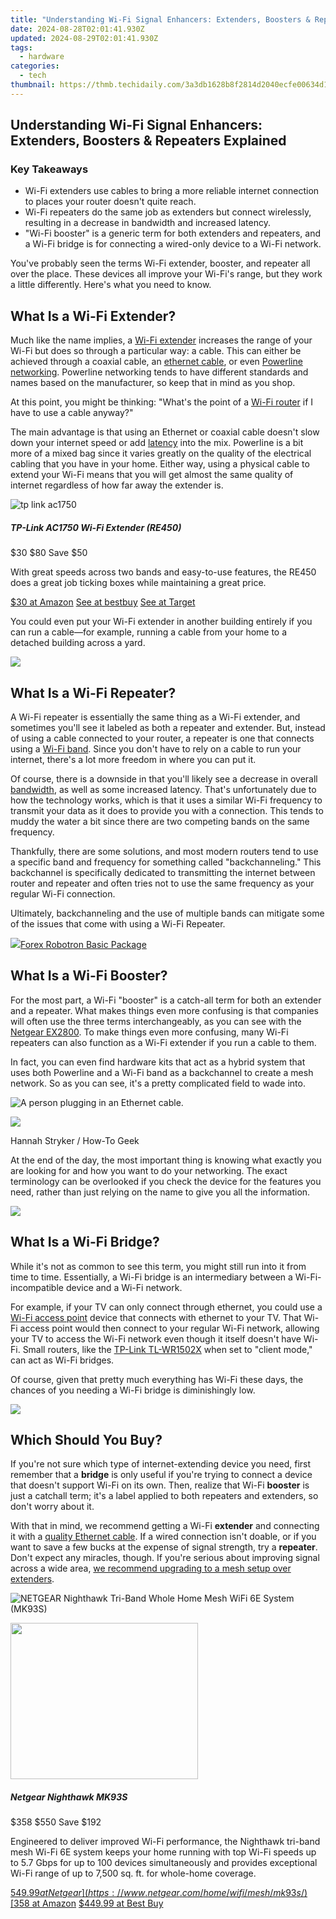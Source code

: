 ```yaml
---
title: "Understanding Wi-Fi Signal Enhancers: Extenders, Boosters & Repeaters Explained"
date: 2024-08-28T02:01:41.930Z
updated: 2024-08-29T02:01:41.930Z
tags:
  - hardware
categories:
  - tech
thumbnail: https://thmb.techidaily.com/3a3db1628b8f2814d2040ecfe00634d164ea4b5f3058a85b825026993cb96502.jpg
---
```


## Understanding Wi-Fi Signal Enhancers: Extenders, Boosters & Repeaters Explained

### Key Takeaways

* Wi-Fi extenders use cables to bring a more reliable internet connection to places your router doesn't quite reach.
* Wi-Fi repeaters do the same job as extenders but connect wirelessly, resulting in a decrease in bandwidth and increased latency.
* "Wi-Fi booster" is a generic term for both extenders and repeaters, and a Wi-Fi bridge is for connecting a wired-only device to a Wi-Fi network.

 You've probably seen the terms Wi-Fi extender, booster, and repeater all over the place. These devices all improve your Wi-Fi's range, but they work a little differently. Here's what you need to know.

##  What Is a Wi-Fi Extender?

 Much like the name implies, a [Wi-Fi extender](https://howto.techidaily.com/how-to-resolve-oppo-a1x-5g-screen-not-working-drfone-by-drfone-fix-android-problems-fix-android-problems/) increases the range of your Wi-Fi but does so through a particular way: a cable. This can either be achieved through a coaxial cable, an [ethernet cable](https://hardware-tips.techidaily.com/expert-insights-into-toms-pc-components-and-gadgets/), or even [Powerline networking](https://android-transfer.techidaily.com/in-2024-how-to-transfer-contacts-from-motorola-moto-g23-to-phone-drfone-by-drfone-transfer-from-android-transfer-from-android/). Powerline networking tends to have different standards and names based on the manufacturer, so keep that in mind as you shop.

 At this point, you might be thinking: "What's the point of a [Wi-Fi router](https://facebook-video-share.techidaily.com/updated-discovering-the-ultimate-10-free-youtube-artist-collaborators-for-2024/) if I have to use a cable anyway?"

 The main advantage is that using an Ethernet or coaxial cable doesn't slow down your internet speed or add [latency](https://instagram-videos.techidaily.com/updated-in-2024-crafting-cinematic-magic-essential-tips-for-creating-stunning-slow-motion-media-on-instagram/) into the mix. Powerline is a bit more of a mixed bag since it varies greatly on the quality of the electrical cabling that you have in your home. Either way, using a physical cable to extend your Wi-Fi means that you will get almost the same quality of internet regardless of how far away the extender is.

![tp link ac1750](https://static1.howtogeekimages.com/wordpress/wp-content/uploads/2024/01/tp-link-ac1750.png) 

#####  TP-Link AC1750 Wi-Fi Extender (RE450)

$30 $80 Save $50 

With great speeds across two bands and easy-to-use features, the RE450 does a great job ticking boxes while maintaining a great price.

[$30 at Amazon](https://www.amazon.com/gp/product/B010S6SG3S?tag=hotoge-20&ascsubtag=UUhtgUeUpU207560&asc%5Frefurl=https%3A%2F%2Fwww.howtogeek.com%2F774725%2Fwi-fi-extender-vs-booster-vs-repeater-whats-the-difference%2F&asc%5Fcampaign=Evergreen) [See at bestbuy](https://shop-links.co/link/?exclusive=1&publisher_slug=itechdaily19598&url=https%3A%2F%2Fwww.bestbuy.com%2Fsite%2Ftplink__ac1750_gigab%2F4403608.p%3FskuId%3D4403608) [See at Target](https://shop-links.co/link/?exclusive=1&publisher_slug=itechdaily19598&url=https%3A%2F%2Fwww.target.com%2Fp%2Ftplink%255Fac1750%255Fwifi%255Fd%2F-%2FA-50247819) 

 You could even put your Wi-Fi extender in another building entirely if you can run a cable—for example, running a cable from your home to a detached building across a yard.

<!-- affiliate ads begin -->
<a href="https://secure.2checkout.com/order/checkout.php?PRODS=45152835&QTY=1&AFFILIATE=108875&CART=1"><img src="https://download.terabyteunlimited.com/banners/ad_800x450_d.jpg" border="0"></a>
<!-- affiliate ads end -->
##  What Is a Wi-Fi Repeater?

 A Wi-Fi repeater is essentially the same thing as a Wi-Fi extender, and sometimes you'll see it labeled as both a repeater and extender. But, instead of using a cable connected to your router, a repeater is one that connects using a [Wi-Fi band](https://blog-min.techidaily.com/how-to-recover-old-music-from-your-motorola-by-fonelab-android-recover-music/). Since you don't have to rely on a cable to run your internet, there's a lot more freedom in where you can put it.

 Of course, there is a downside in that you'll likely see a decrease in overall [bandwidth](https://fox-boxes.techidaily.com/new-in-2024-ultimate-edit-suite-for-mobile-app-devices/), as well as some increased latency. That's unfortunately due to how the technology works, which is that it uses a similar Wi-Fi frequency to transmit your data as it does to provide you with a connection. This tends to muddy the water a bit since there are two competing bands on the same frequency.

 Thankfully, there are some solutions, and most modern routers tend to use a specific band and frequency for something called "backchanneling." This backchannel is specifically dedicated to transmitting the internet between router and repeater and often tries not to use the same frequency as your regular Wi-Fi connection.

 Ultimately, backchanneling and the use of multiple bands can mitigate some of the issues that come with using a Wi-Fi Repeater.

<!-- affiliate ads begin -->
<a href="https://secure.2checkout.com/order/checkout.php?PRODS=4726960&QTY=1&AFFILIATE=108875&CART=1"><img src="https://secure.avangate.com/images/merchant/5f4f7141b65a730b4efb0e0d51f63e94/products/forexrobotronbox.gif" border="0">Forex Robotron Basic Package</a>
<!-- affiliate ads end -->
##  What Is a Wi-Fi Booster?

 For the most part, a Wi-Fi "booster" is a catch-all term for both an extender and a repeater. What makes things even more confusing is that companies will often use the three terms interchangeably, as you can see with the [Netgear EX2800](https://www.amazon.com/NETGEAR-WiFi-Range-Extender-EX2800/dp/B083R3QFHM/?tag=hotoge-20&ascsubtag=UUhtgUeUpU207560&asc%5Frefurl=https%3A%2F%2Fwww.howtogeek.com%2F774725%2Fwi-fi-extender-vs-booster-vs-repeater-whats-the-difference%2F&asc%5Fcampaign=Evergreen). To make things even more confusing, many Wi-Fi repeaters can also function as a Wi-Fi extender if you run a cable to them.

 In fact, you can even find hardware kits that act as a hybrid system that uses both Powerline and a Wi-Fi band as a backchannel to create a mesh network. So as you can see, it's a pretty complicated field to wade into.

![A person plugging in an Ethernet cable.](https://static1.howtogeekimages.com/wordpress/wp-content/uploads/2024/04/52577263822_d4a556c6f7_o.jpg) 

<!-- affiliate ads begin -->
<a href="https://secure.2checkout.com/order/checkout.php?PRODS=37100474&QTY=1&AFFILIATE=108875&CART=1"><img src="https://awario.com/images/pages/index/img-leads-1280@1x.avif" border="0"></a>
<!-- affiliate ads end -->
Hannah Stryker / How-To Geek  
  
 At the end of the day, the most important thing is knowing what exactly you are looking for and how you want to do your networking. The exact terminology can be overlooked if you check the device for the features you need, rather than just relying on the name to give you all the information.

<!-- affiliate ads begin -->
<a href="https://store.absolute.com/order/checkout.php?PRODS=4601998&QTY=1&AFFILIATE=108875&CART=1"><img src="https://secure.avangate.com/images/merchant/ef70e26a0b5da778eda3f48014d087cd/728x90_larger-shield.jpg" border="0"></a>
<!-- affiliate ads end -->
##  What Is a Wi-Fi Bridge?

 While it's not as common to see this term, you might still run into it from time to time. Essentially, a Wi-Fi bridge is an intermediary between a Wi-Fi-incompatible device and a Wi-Fi network.

 For example, if your TV can only connect through ethernet, you could use a [Wi-Fi access point](https://facebook-record-videos.techidaily.com/updated-innovative-brainstroming-techniques-for-channels-names/) device that connects with ethernet to your TV. That Wi-Fi access point would then connect to your regular Wi-Fi network, allowing your TV to access the Wi-Fi network even though it itself doesn't have Wi-Fi. Small routers, like the [TP-Link TL-WR1502X](https://www.amazon.com/TP-Link-Ultra-Portable-TL-WR1502X-Approved-Multi-Mode/dp/B0D41G5N95/?tag=hotoge-20&ascsubtag=UUhtgUeUpU207560&asc%5Frefurl=https%3A%2F%2Fwww.howtogeek.com%2F774725%2Fwi-fi-extender-vs-booster-vs-repeater-whats-the-difference%2F&asc%5Fcampaign=Evergreen) when set to "client mode," can act as Wi-Fi bridges.

 Of course, given that pretty much everything has Wi-Fi these days, the chances of you needing a Wi-Fi bridge is diminishingly low.

<!-- affiliate ads begin -->
<a href="https://secure.2checkout.com/order/checkout.php?PRODS=4620778&QTY=1&AFFILIATE=108875&CART=1"><img src="https://secure.avangate.com/images/merchant/07dd4d5a72f5740ef0f035f201951476/300__250banner.jpg" border="0"></a>
<!-- affiliate ads end -->
##  Which Should You Buy?

 If you're not sure which type of internet-extending device you need, first remember that a **bridge** is only useful if you're trying to connect a device that doesn't support Wi-Fi on its own. Then, realize that Wi-Fi **booster** is just a catchall term; it's a label applied to both repeaters and extenders, so don't worry about it.

 With that in mind, we recommend getting a Wi-Fi **extender** and connecting it with a [quality Ethernet cable](https://some-approaches.techidaily.com/ultimate-frames-per-second-for-languid-visuals-for-2024/). If a wired connection isn't doable, or if you want to save a few bucks at the expense of signal strength, try a **repeater**. Don't expect any miracles, though. If you're serious about improving signal across a wide area, [we recommend upgrading to a mesh setup over extenders](https://extra-tips.techidaily.com/2024-approved-achieving-youtube-success-increasing-followers-quickly/).

![NETGEAR Nighthawk Tri-Band Whole Home Mesh WiFi 6E System (MK93S)](https://static1.howtogeekimages.com/wordpress/wp-content/uploads/2024/01/51qf3r7odll-_ac_sl1200_.jpg) 

<!-- affiliate ads begin -->
<a href="https://united.elfm.net/c/5597632/748964/4704" target="_top" id="748964"><img src="//a.impactradius-go.com/display-ad/4704-748964" border="0" alt="" width="300" height="250"/></a><img height="0" width="0" src="https://united.elfm.net/i/5597632/748964/4704" style="position:absolute;visibility:hidden;" border="0" />
<!-- affiliate ads end -->
#####  Netgear Nighthawk MK93S

$358 $550 Save $192 

Engineered to deliver improved Wi-Fi performance, the Nighthawk tri-band mesh Wi-Fi 6E system keeps your home running with top Wi-Fi speeds up to 5.7 Gbps for up to 100 devices simultaneously and provides exceptional Wi-Fi range of up to 7,500 sq. ft. for whole-home coverage.

[$549.99 at Netgear](https://www.netgear.com/home/wifi/mesh/mk93s/) [$358 at Amazon](https://www.amazon.com/NETGEAR-Nighthawk-Tri-Band-Whole-System/dp/B0CFBHF9Z2/?tag=hotoge-20&ascsubtag=UUhtgUeUpU207560&asc%5Frefurl=https%3A%2F%2Fwww.howtogeek.com%2F774725%2Fwi-fi-extender-vs-booster-vs-repeater-whats-the-difference%2F&asc%5Fcampaign=Evergreen) [$449.99 at Best Buy](https://shop-links.co/link/?exclusive=1&publisher_slug=itechdaily19598&url=https%3A%2F%2Fwww.bestbuy.com%2Fsite%2Fnetgear-nighthawk-axe5700-tri-band-mesh-wi-fi-system-3-pack-black%2F6554319.p%3FskuId%3D6554319)

<ins class="adsbygoogle"
     style="display:block"
     data-ad-format="autorelaxed"
     data-ad-client="ca-pub-7571918770474297"
     data-ad-slot="1223367746"></ins>



<ins class="adsbygoogle"
     style="display:block"
     data-ad-client="ca-pub-7571918770474297"
     data-ad-slot="8358498916"
     data-ad-format="auto"
     data-full-width-responsive="true"></ins>


